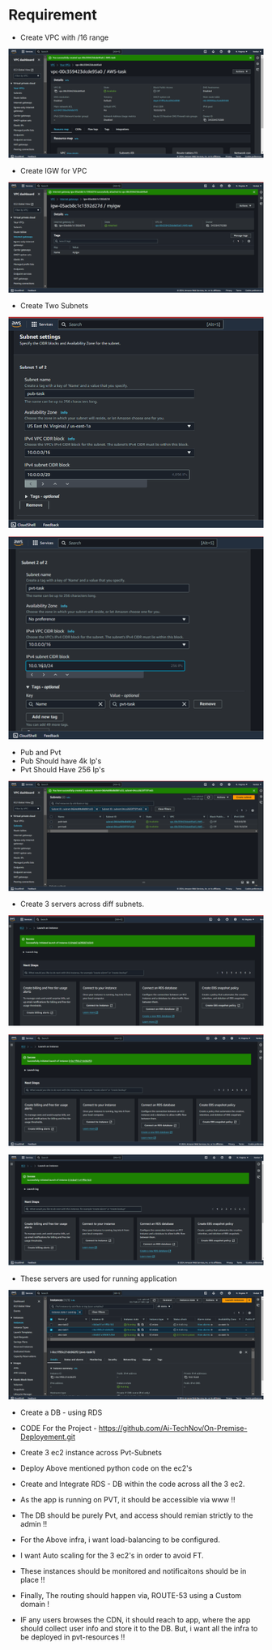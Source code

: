 # Requirement 

- Create VPC with /16 range

![preview](./images/aws1.png)

- Create IGW for VPC

![preview](./images/aws2.png)

- Create Two Subnets

![preview](./images/aws3.png)

![preview](./images/aws4.png)

- Pub and Pvt
- Pub Should have 4k Ip's
- Pvt Should Have 256 Ip's

![preview](./images/aws5.png)

- Create 3 servers across diff subnets.

![preview](./images/aws6.png)

![preview](./images/aws7.png)

![preview](./images/aws8.png)

- These servers are used for running application

![preview](./images/aws9.png)

- Create a DB - using RDS


- CODE For the Project - https://github.com/Ai-TechNov/On-Premise-Deployement.git

- Create 3 ec2 instance across Pvt-Subnets
- Deploy Above mentioned python code on the ec2's
- Create and Integrate RDS - DB within the code across all the 3 ec2. 
- As the app is running on PVT, it should be accessible via www !!
- The DB should be purely Pvt, and access should remian strictly to the admin !!

- For the Above infra, i want load-balancing to be configured.
- I want  Auto scaling for the 3 ec2's in order to avoid FT.
- These instances should be monitored and notificaitons should be in place !!

- Finally, The routing should happen via, ROUTE-53 using a Custom domain !

- IF any users browses the CDN, it should reach to app, where the app should collect user info and store it to the DB.
But, i want all the infra to be deployed in pvt-resources !! 